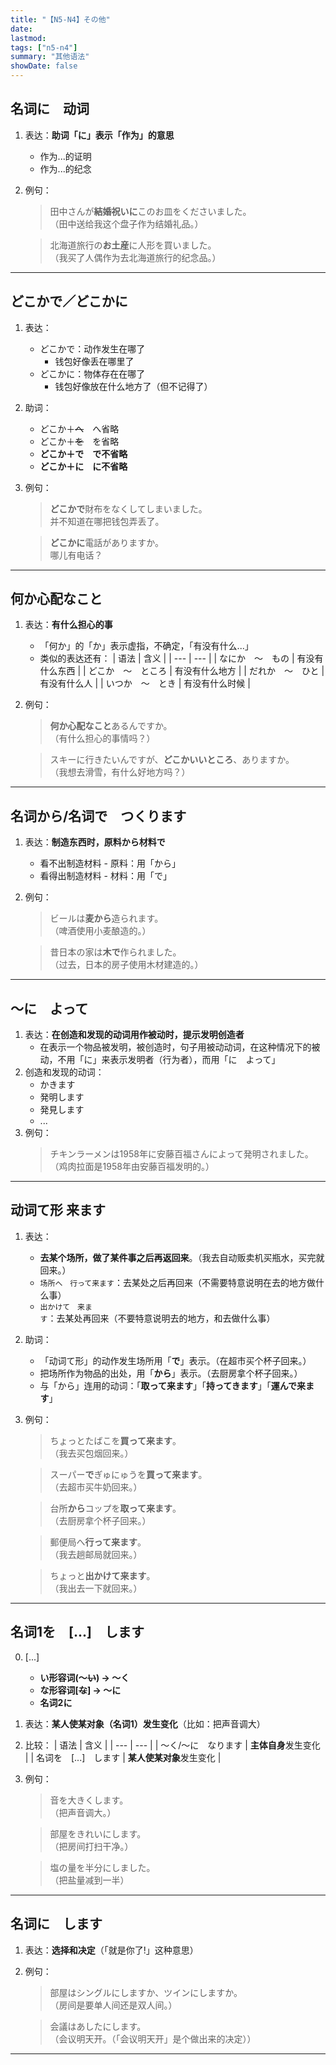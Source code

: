 ```yaml
---
title: "【N5-N4】その他"
date:
lastmod: 
tags: ["n5-n4"]
summary: "其他语法"
showDate: false
---
```


## 名词に　动词
1. 表达：**助词「に」表示「作为」的意思**
    - 作为...的证明
    - 作为...的纪念
2. 例句：
    > 田中さんが**結婚祝いに**このお皿をくださいました。  
     （田中送给我这个盘子作为结婚礼品。）

    > 北海道旅行の**お土産**に人形を買いました。  
     （我买了人偶作为去北海道旅行的纪念品。）

---
## どこかで／どこかに
1. 表达：
	- どこかで：动作发生在哪了
		- 钱包好像丢在哪里了
	- どこかに：物体存在在哪了
		- 钱包好像放在什么地方了（但不记得了）
2. 助词：
	- どこか＋~~へ~~　へ省略
	- どこか＋~~を~~　を省略
	- **どこか＋で　で不省略**
	- **どこか＋に　に不省略**
3. 例句：
    > **どこかで**財布をなくしてしまいました。  
    并不知道在哪把钱包弄丢了。

    > **どこかに**電話がありますか。  
    哪儿有电话？

---
## 何か心配なこと
1. 表达：**有什么担心的事**
    - 「何か」的「か」表示虚指，不确定，「有没有什么...」
    - 类似的表达还有：
        | 语法 | 含义 |
        | --- | --- |
        | なにか　〜　もの | 有没有什么东西 |
        | どこか　〜　ところ | 有没有什么地方 |
        | だれか　〜　ひと | 有没有什么人 |
        | いつか　〜　とき | 有没有什么时候 |
2. 例句：
    > **何か心配なこと**あるんですか。  
     （有什么担心的事情吗？）

    > スキーに行きたいんですが、**どこかいいところ**、ありますか。  
     （我想去滑雪，有什么好地方吗？）

---
## 名词から/名词で　つくります
1. 表达：**制造东西时，原料から材料で**
    - 看不出制造材料 - 原料：用「から」
    - 看得出制造材料 - 材料：用「で」
2. 例句：
    > ビールは**麦から**造られます。  
     （啤酒使用小麦酿造的。）

    > 昔日本の家は**木で**作られました。  
     （过去，日本的房子使用木材建造的。）

---
## 〜に　よって
1. 表达：**在创造和发现的动词用作被动时，提示发明创造者**
    - 在表示一个物品被发明，被创造时，句子用被动动词，在这种情况下的被动，不用「に」来表示发明者（行为者），而用「に　よって」
2. 创造和发现的动词：
    - かきます
    - 発明します
    - 発見します
    - ...
3. 例句：
    > チキンラーメンは1958年に安藤百福さんによって発明されました。  
     （鸡肉拉面是1958年由安藤百福发明的。）

---
## 动词て形 来ます
1. 表达：
    - **去某个场所，做了某件事之后再返回来**。（我去自动贩卖机买瓶水，买完就回来。）
    - `场所へ　行って来ます`：去某处之后再回来（不需要特意说明在去的地方做什么事）
    - `出かけて　来ます`：去某处再回来（不要特意说明去的地方，和去做什么事）
2. 助词：
    - 「动词て形」的动作发生场所用「**で**」表示。（在超市买个杯子回来。）
    - 把场所作为物品的出处，用「**から**」表示。（去厨房拿个杯子回来。）
    - 与「から」连用的动词：「**取って来ます**」「**持ってきます**」「**運んで来ます**」
3. 例句：
    > ちょっとたばこを**買って来ます**。  
     （我去买包烟回来。）

    > スーパー**で**ぎゅにゅうを**買って来ます**。  
     （去超市买牛奶回来。）

    > 台所**から**コップを**取って来ます**。  
     （去厨房拿个杯子回来。）

    > 郵便局へ**行って来ます**。  
     （我去趟邮局就回来。）

    > ちょっと**出かけて来ます**。  
     （我出去一下就回来。）

---
## 名词1を　[...]　します
0. [...]
    - **い形容词(〜~~い~~) → 〜く**
    - **な形容词[~~な~~] → 〜に**
    - **名词2に**
1. 表达：**某人使某对象（名词1）发生变化**（比如：把声音调大）
2. 比较：
    | 语法 | 含义 |
    | --- | --- |
    | 〜く/〜に　なります | **主体自身**发生变化 |
    | 名词を　[...]　します | **某人使某对象**发生变化 |
3. 例句：
    > 音を大きくします。  
     （把声音调大。）

    > 部屋をきれいにします。  
     （把房间打扫干净。）

    > 塩の量を半分にしました。  
     （把盐量减到一半）

---
## 名词に　します
1. 表达：**选择和决定**（「就是你了!」这种意思）
2. 例句：
    > 部屋はシングルにしますか、ツインにしますか。  
     （房间是要单人间还是双人间。）

    > 会議はあしたにします。  
     （会议明天开。（「会议明天开」是个做出来的决定））

---